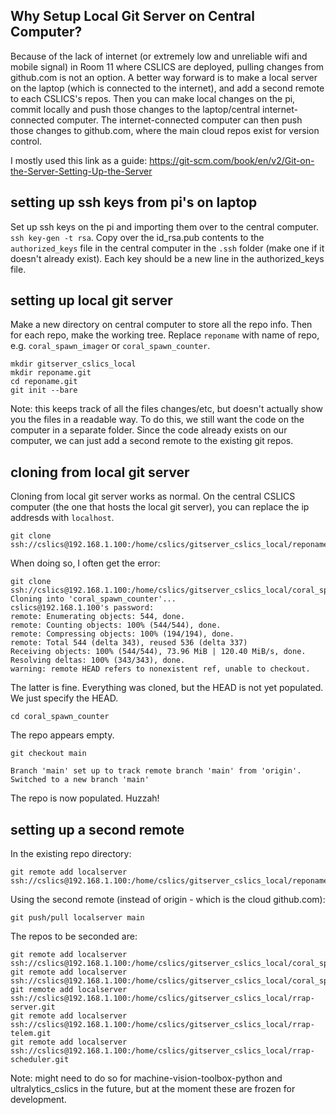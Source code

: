 ## Why Setup Local Git Server on Central Computer?

Because of the lack of internet (or extremely low and unreliable wifi and mobile signal) in Room 11 where CSLICS are deployed, pulling changes from github.com is not an option. A better way forward is to make a local server on the laptop (which is connected to the internet), and add a second remote to each CSLICS's repos. Then you can make local changes on the pi, commit locally and push those changes to the laptop/central internet-connected computer. The internet-connected computer can then push those changes to github.com, where the main cloud repos exist for version control.

I mostly used this link as a guide: https://git-scm.com/book/en/v2/Git-on-the-Server-Setting-Up-the-Server

## setting up ssh keys from pi's on laptop

Set up ssh keys on the pi and importing them over to the central computer. `ssh key-gen -t rsa`. Copy over the id_rsa.pub contents to the `authorized_keys` file in the central computer in the `.ssh` folder (make one if it doesn't already exist). Each key should be a new line in the authorized_keys file.

## setting up local git server

Make a new directory on central computer to store all the repo info. Then for each repo, make the working tree. Replace `reponame` with name of repo, e.g. `coral_spawn_imager` or `coral_spawn_counter`.

    mkdir gitserver_cslics_local
    mkdir reponame.git
    cd reponame.git
    git init --bare

Note: this keeps track of all the files changes/etc, but doesn't actually show you the files in a readable way. To do this, we still want the code on the computer in a separate folder. Since the code already exists on our computer, we can just add a second remote to the existing git repos.

## cloning from local git server

Cloning from local git server works as normal. On the central CSLICS computer (the one that hosts the local git server), you can replace the ip addresds with `localhost`.

    git clone ssh://cslics@192.168.1.100:/home/cslics/gitserver_cslics_local/reponame.git

When doing so, I often get the error: 

    git clone ssh://cslics@192.168.1.100:/home/cslics/gitserver_cslics_local/coral_spawn_counter.git
    Cloning into 'coral_spawn_counter'...
    cslics@192.168.1.100's password: 
    remote: Enumerating objects: 544, done.
    remote: Counting objects: 100% (544/544), done.
    remote: Compressing objects: 100% (194/194), done.
    remote: Total 544 (delta 343), reused 536 (delta 337)
    Receiving objects: 100% (544/544), 73.96 MiB | 120.40 MiB/s, done.
    Resolving deltas: 100% (343/343), done.
    warning: remote HEAD refers to nonexistent ref, unable to checkout.

The latter is fine. Everything was cloned, but the HEAD is not yet populated. We just specify the HEAD.

    cd coral_spawn_counter

The repo appears empty.

    git checkout main

    Branch 'main' set up to track remote branch 'main' from 'origin'.
    Switched to a new branch 'main'

The repo is now populated. Huzzah!

## setting up a second remote

In the existing repo directory:

    git remote add localserver ssh://cslics@192.168.1.100:/home/cslics/gitserver_cslics_local/reponame.git

Using the second remote (instead of origin - which is the cloud github.com):

    git push/pull localserver main

The repos to be seconded are:

    git remote add localserver ssh://cslics@192.168.1.100:/home/cslics/gitserver_cslics_local/coral_spawn_imager.git
    git remote add localserver ssh://cslics@192.168.1.100:/home/cslics/gitserver_cslics_local/coral_spawn_counter.git
    git remote add localserver ssh://cslics@192.168.1.100:/home/cslics/gitserver_cslics_local/rrap-server.git
    git remote add localserver ssh://cslics@192.168.1.100:/home/cslics/gitserver_cslics_local/rrap-telem.git
    git remote add localserver ssh://cslics@192.168.1.100:/home/cslics/gitserver_cslics_local/rrap-scheduler.git

Note: might need to do so for machine-vision-toolbox-python and ultralytics_cslics in the future, but at the moment these are frozen for development.


